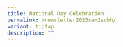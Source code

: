 ```yaml
---
title: National Day Celebration
permalink: /newsletter2023sem2subh/
variant: tiptap
description: ""
---
```

